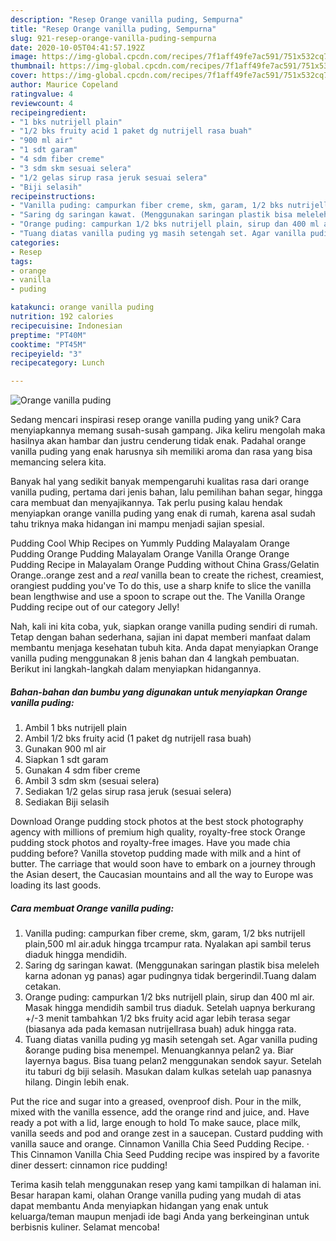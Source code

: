 ```yaml
---
description: "Resep Orange vanilla puding, Sempurna"
title: "Resep Orange vanilla puding, Sempurna"
slug: 921-resep-orange-vanilla-puding-sempurna
date: 2020-10-05T04:41:57.192Z
image: https://img-global.cpcdn.com/recipes/7f1aff49fe7ac591/751x532cq70/orange-vanilla-puding-foto-resep-utama.jpg
thumbnail: https://img-global.cpcdn.com/recipes/7f1aff49fe7ac591/751x532cq70/orange-vanilla-puding-foto-resep-utama.jpg
cover: https://img-global.cpcdn.com/recipes/7f1aff49fe7ac591/751x532cq70/orange-vanilla-puding-foto-resep-utama.jpg
author: Maurice Copeland
ratingvalue: 4
reviewcount: 4
recipeingredient:
- "1 bks nutrijell plain"
- "1/2 bks fruity acid 1 paket dg nutrijell rasa buah"
- "900 ml air"
- "1 sdt garam"
- "4 sdm fiber creme"
- "3 sdm skm sesuai selera"
- "1/2 gelas sirup rasa jeruk sesuai selera"
- "Biji selasih"
recipeinstructions:
- "Vanilla puding: campurkan fiber creme, skm, garam, 1/2 bks nutrijell plain,500 ml air.aduk hingga trcampur rata. Nyalakan api sambil terus diaduk hingga mendidih."
- "Saring dg saringan kawat. (Menggunakan saringan plastik bisa meleleh karna adonan yg panas) agar pudingnya tidak bergerindil.Tuang dalam cetakan."
- "Orange puding: campurkan 1/2 bks nutrijell plain, sirup dan 400 ml air. Masak hingga mendidih sambil trus diaduk. Setelah uapnya berkurang +/-3 menit tambahkan 1/2 bks fruity acid agar lebih terasa segar (biasanya ada pada kemasan nutrijellrasa buah) aduk hingga rata."
- "Tuang diatas vanilla puding yg masih setengah set. Agar vanilla puding &amp;orange puding bisa menempel. Menuangkannya pelan2 ya. Biar layernya bagus. Bisa tuang pelan2 menggunakan sendok sayur. Setelah itu taburi dg biji selasih. Masukan dalam kulkas setelah uap panasnya hilang. Dingin lebih enak."
categories:
- Resep
tags:
- orange
- vanilla
- puding

katakunci: orange vanilla puding 
nutrition: 192 calories
recipecuisine: Indonesian
preptime: "PT40M"
cooktime: "PT45M"
recipeyield: "3"
recipecategory: Lunch

---
```



![Orange vanilla puding](https://img-global.cpcdn.com/recipes/7f1aff49fe7ac591/751x532cq70/orange-vanilla-puding-foto-resep-utama.jpg)

Sedang mencari inspirasi resep orange vanilla puding yang unik? Cara menyiapkannya memang susah-susah gampang. Jika keliru mengolah maka hasilnya akan hambar dan justru cenderung tidak enak. Padahal orange vanilla puding yang enak harusnya sih memiliki aroma dan rasa yang bisa memancing selera kita.

Banyak hal yang sedikit banyak mempengaruhi kualitas rasa dari orange vanilla puding, pertama dari jenis bahan, lalu pemilihan bahan segar, hingga cara membuat dan menyajikannya. Tak perlu pusing kalau hendak menyiapkan orange vanilla puding yang enak di rumah, karena asal sudah tahu triknya maka hidangan ini mampu menjadi sajian spesial.

Pudding Cool Whip Recipes on Yummly Pudding Malayalam Orange Pudding Orange Pudding Malayalam Orange Vanilla Orange Orange Pudding Recipe in Malayalam Orange Pudding without China Grass/Gelatin Orange..orange zest and a *real* vanilla bean to create the richest, creamiest, orangiest pudding you&#39;ve To do this, use a sharp knife to slice the vanilla bean lengthwise and use a spoon to scrape out the. The Vanilla Orange Pudding recipe out of our category Jelly!


Nah, kali ini kita coba, yuk, siapkan orange vanilla puding sendiri di rumah. Tetap dengan bahan sederhana, sajian ini dapat memberi manfaat dalam membantu menjaga kesehatan tubuh kita. Anda dapat menyiapkan Orange vanilla puding menggunakan 8 jenis bahan dan 4 langkah pembuatan. Berikut ini langkah-langkah dalam menyiapkan hidangannya.

<!--inarticleads1-->

##### Bahan-bahan dan bumbu yang digunakan untuk menyiapkan Orange vanilla puding:

1. Ambil 1 bks nutrijell plain
1. Ambil 1/2 bks fruity acid (1 paket dg nutrijell rasa buah)
1. Gunakan 900 ml air
1. Siapkan 1 sdt garam
1. Gunakan 4 sdm fiber creme
1. Ambil 3 sdm skm (sesuai selera)
1. Sediakan 1/2 gelas sirup rasa jeruk (sesuai selera)
1. Sediakan Biji selasih


Download Orange pudding stock photos at the best stock photography agency with millions of premium high quality, royalty-free stock Orange pudding stock photos and royalty-free images. Have you made chia pudding before? Vanilla stovetop pudding made with milk and a hint of butter. The carriage that would soon have to embark on a journey through the Asian desert, the Caucasian mountains and all the way to Europe was loading its last goods. 

<!--inarticleads2-->

##### Cara membuat Orange vanilla puding:

1. Vanilla puding: campurkan fiber creme, skm, garam, 1/2 bks nutrijell plain,500 ml air.aduk hingga trcampur rata. Nyalakan api sambil terus diaduk hingga mendidih.
1. Saring dg saringan kawat. (Menggunakan saringan plastik bisa meleleh karna adonan yg panas) agar pudingnya tidak bergerindil.Tuang dalam cetakan.
1. Orange puding: campurkan 1/2 bks nutrijell plain, sirup dan 400 ml air. Masak hingga mendidih sambil trus diaduk. Setelah uapnya berkurang +/-3 menit tambahkan 1/2 bks fruity acid agar lebih terasa segar (biasanya ada pada kemasan nutrijellrasa buah) aduk hingga rata.
1. Tuang diatas vanilla puding yg masih setengah set. Agar vanilla puding &amp;orange puding bisa menempel. Menuangkannya pelan2 ya. Biar layernya bagus. Bisa tuang pelan2 menggunakan sendok sayur. Setelah itu taburi dg biji selasih. Masukan dalam kulkas setelah uap panasnya hilang. Dingin lebih enak.


Put the rice and sugar into a greased, ovenproof dish. Pour in the milk, mixed with the vanilla essence, add the orange rind and juice, and. Have ready a pot with a lid, large enough to hold To make sauce, place milk, vanilla seeds and pod and orange zest in a saucepan. Custard pudding with vanilla sauce and orange. Cinnamon Vanilla Chia Seed Pudding Recipe. · This Cinnamon Vanilla Chia Seed Pudding recipe was inspired by a favorite diner dessert: cinnamon rice pudding! 

Terima kasih telah menggunakan resep yang kami tampilkan di halaman ini. Besar harapan kami, olahan Orange vanilla puding yang mudah di atas dapat membantu Anda menyiapkan hidangan yang enak untuk keluarga/teman maupun menjadi ide bagi Anda yang berkeinginan untuk berbisnis kuliner. Selamat mencoba!
